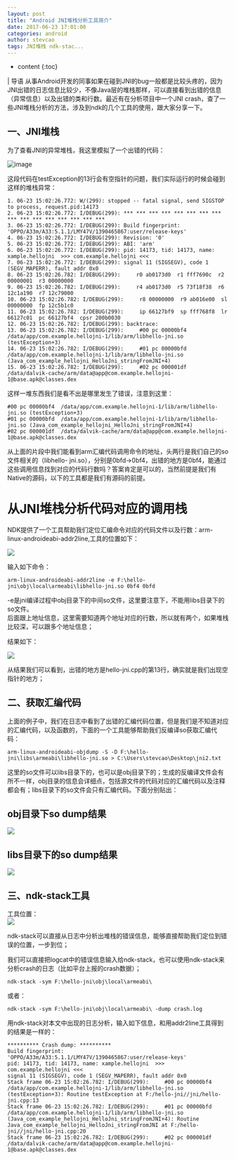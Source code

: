 ```yaml
---
layout: post
title: "Android JNI堆栈分析工具简介"
date: 2017-06-23 17:01:00
categories: android
author: stevcao
tags: JNI堆栈 ndk-stac...
---
```


* content
{:toc}

| 导语
从事Android开发的同事如果在碰到JNI的bug一般都是比较头疼的，因为JNI出错的日志信息比较少，不像Java层的堆栈那样，可以直接看到出错的信息（异常信息）以及出错的类和行数。最近有在分析项目中一个JNI
crash，查了一些JNI堆栈分析的方法，涉及到ndk的几个工具的使用，跟大家分享一下。

## 一、JNI堆栈
<!--more-->

为了查看JNI的异常堆栈，我这里模拟了一个出错的代码：

![image](/image/android_jni_dui_zhan_fen_xi_gong_ju_jian_jie/7f23d66391878bb7de757b542b48437b1e79365851dcbadeaf7b498ae0403094)

这段代码在testException的13行会有空指针的问题，我们实际运行的时候会碰到这样的堆栈异常：

    
    
    1. 06-23 15:02:26.772: W/(299): stopped -- fatal signal, send SIGSTOP to process, request.pid:14173
    2. 06-23 15:02:26.772: I/DEBUG(299): *** *** *** *** *** *** *** *** *** *** *** *** *** *** *** ***
    3. 06-23 15:02:26.772: I/DEBUG(299): Build fingerprint: 'OPPO/A33m/A33:5.1.1/LMY47V/1390465867:user/release-keys'
    4. 06-23 15:02:26.772: I/DEBUG(299): Revision: '0'
    5. 06-23 15:02:26.772: I/DEBUG(299): ABI: 'arm'
    6. 06-23 15:02:26.772: I/DEBUG(299): pid: 14173, tid: 14173, name: xample.hellojni  >>> com.example.hellojni <<<
    7. 06-23 15:02:26.772: I/DEBUG(299): signal 11 (SIGSEGV), code 1 (SEGV_MAPERR), fault addr 0x0
    8. 06-23 15:02:26.782: I/DEBUG(299):     r0 ab0173d0  r1 fff7690c  r2 00000001  r3 00000000
    9. 06-23 15:02:26.782: I/DEBUG(299):     r4 ab0173d0  r5 73f18f38  r6 12c1a190  r7 12c79000
    10. 06-23 15:02:26.782: I/DEBUG(299):     r8 00000000  r9 ab016e00  sl 00000000  fp 12c5b1c0
    11. 06-23 15:02:26.782: I/DEBUG(299):     ip 66127bf9  sp fff768f8  lr 66127c01  pc 66127bf4  cpsr 200b0030
    12. 06-23 15:02:26.782: I/DEBUG(299): backtrace:
    13. 06-23 15:02:26.782: I/DEBUG(299):     #00 pc 00000bf4  /data/app/com.example.hellojni-1/lib/arm/libhello-jni.so (testException+3)
    14. 06-23 15:02:26.782: I/DEBUG(299):     #01 pc 00000bfd  /data/app/com.example.hellojni-1/lib/arm/libhello-jni.so (Java_com_example_hellojni_HelloJni_stringFromJNI+4)
    15. 06-23 15:02:26.782: I/DEBUG(299):     #02 pc 000001df  /data/dalvik-cache/arm/data@app@com.example.hellojni-1@base.apk@classes.dex
    

这样一堆东西我们是看不出是哪里发生了错误，注意到这里：

    
    
    #00 pc 00000bf4  /data/app/com.example.hellojni-1/lib/arm/libhello-jni.so (testException+3)
    #01 pc 00000bfd  /data/app/com.example.hellojni-1/lib/arm/libhello-jni.so (Java_com_example_hellojni_HelloJni_stringFromJNI+4)
    #02 pc 000001df  /data/dalvik-cache/arm/data@app@com.example.hellojni-1@base.apk@classes.dex
    

从上面的片段中我们能看到arm汇编代码调用命令的地址，头两行是我们自己的so文件相关的（libhello-
jni.so），分别是0bfd->0bf4，出错的地方是0bf4，能通过这些调用信息找到对应的代码行数吗？答案肯定是可以的，当然前提是我们有Native的源码，以下的工具都是我们有源码的前提。

# 从JNI堆栈分析代码对应的调用栈

NDK提供了一个工具帮助我们定位汇编命令对应的代码文件以及行数：arm-linux-androideabi-addr2line,工具的位置如下：

![](/image/android_jni_dui_zhan_fen_xi_gong_ju_jian_jie/f74291e17fc95573ab785ab0baa6bce389d0b1931184d542d64611cc2cf72f1c)

输入如下命令：

    
    
    arm-linux-androideabi-addr2line -e F:\hello-jni\obj\local\armeabi\libhello-jni.so 0bf4 0bfd
    

-e是jni编译过程中obj目录下的中间so文件，这里要注意下，不能用libs目录下的so文件。  
后面跟上地址信息，这里需要知道两个地址对应的行数，所以就有两个，如果堆栈比较深，可以跟多个地址信息；

结果如下：

![](/image/android_jni_dui_zhan_fen_xi_gong_ju_jian_jie/77c659659119c8d69a607027151058e7cfcd7ded42e1811c0e274a371a96f923)

从结果我们可以看到，出错的地方是hello-jni.cpp的第13行，确实就是我们出现空指针的地方；

## 二、获取汇编代码

上面的例子中，我们在日志中看到了出错的汇编代码位置，但是我们是不知道对应的汇编代码，以及函数的，下面的一个工具能够帮助我们反编译so获取汇编代码：

    
    
    arm-linux-androideabi-objdump -S -D F:\hello-jni\libs\armeabi\libhello-jni.so > C:\Users\stevcao\Desktop\jni2.txt
    

这里的so文件可以libs目录下的，也可以是obj目录下的；生成的反编译文件会有所不一样，obj目录的信息会详细点，包括源文件的代码对应的汇编代码以及注释都会有；libs目录下的so文件会只有汇编代码。下面分别贴出：

## obj目录下so dump结果

![](/image/android_jni_dui_zhan_fen_xi_gong_ju_jian_jie/6f51d93716c1657e517a2db9fdedeef8df10a166438cf510df3131cd47b585a4)

## libs目录下的so dump结果

![](/image/android_jni_dui_zhan_fen_xi_gong_ju_jian_jie/904e438c134fc2f2a907d2df5734db44b7ef31534f5bac5e6b894d4fca66adf4)

## 三、ndk-stack工具

工具位置：  
![](/image/android_jni_dui_zhan_fen_xi_gong_ju_jian_jie/58a78ae83cf89a27a288cabaa2698b84b238f18cc1d225a384e11bacc5ed4813)

ndk-stack可以直接从日志中分析出堆栈的错误信息，能够直接帮助我们定位到错误的位置，一步到位；

我们可以直接把logcat中的错误信息输入给ndk-stack，也可以使用ndk-stack来分析crash的日志（比如平台上报的crash数据）；

    
    
    ndk-stack -sym F:\hello-jni\obj\local\armeabi\
    

或者：

    
    
    ndk-stack -sym F:\hello-jni\obj\local\armeabi\ -dump crash.log
    

用ndk-stack对本文中出现的日志分析，输入如下信息，和用addr2line工具得到的结果是一样的：

    
    
    ********** Crash dump: **********
    Build fingerprint: 'OPPO/A33m/A33:5.1.1/LMY47V/1390465867:user/release-keys'
    pid: 14173, tid: 14173, name: xample.hellojni  >>> com.example.hellojni <<<
    signal 11 (SIGSEGV), code 1 (SEGV_MAPERR), fault addr 0x0
    Stack frame 06-23 15:02:26.782: I/DEBUG(299):     #00 pc 00000bf4  /data/app/com.example.hellojni-1/lib/arm/libhello-jni.so (testException+3): Routine testException at F:/hello-jni//jni/hello-jni.cpp:13
    Stack frame 06-23 15:02:26.782: I/DEBUG(299):     #01 pc 00000bfd  /data/app/com.example.hellojni-1/lib/arm/libhello-jni.so (Java_com_example_hellojni_HelloJni_stringFromJNI+4): Routine Java_com_example_hellojni_HelloJni_stringFromJNI at F:/hello-jni//jni/hello-jni.cpp:20
    Stack frame 06-23 15:02:26.782: I/DEBUG(299):     #02 pc 000001df  /data/dalvik-cache/arm/data@app@com.example.hellojni-1@base.apk@classes.dex
    

